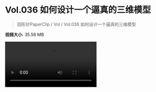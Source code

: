 # Vol.036 如何设计一个逼真的三维模型

> 回形针PaperClip / Vol / Vol.036 如何设计一个逼真的三维模型

**视频大小**: 35.56 MB

<div class="video"><video src="https://file.hsyhx.top/video/PaperClip/Vol/036.mp4" controls preload>🤔 您的浏览器不支持 video 标签</video></div>